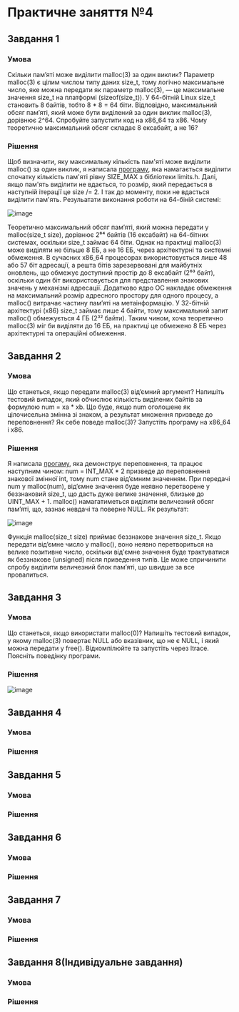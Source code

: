 # Практичне заняття №4
## Завдання 1
### Умова
Скільки пам’яті може виділити malloc(3) за один виклик?
Параметр malloc(3) є цілим числом типу даних size_t, тому логічно максимальне число, яке можна передати як параметр malloc(3), — це максимальне значення size_t на платформі (sizeof(size_t)). У 64-бітній Linux size_t становить 8 байтів, тобто 8 * 8 = 64 біти. Відповідно, максимальний обсяг пам’яті, який може бути виділений за один виклик malloc(3), дорівнює 2^64. Спробуйте запустити код на x86_64 та x86. Чому теоретично максимальний обсяг складає 8 ексабайт, а не 16?

### Рішення
Щоб визначити, яку максимальну кількість пам'яті може виділити malloc() за один виклик, я написала [програму](https://github.com/AnastasiiaVdovina/Practice4), яка намагається виділити спочатку кількість пам'яті рівну SIZE_MAX з бібліотеки limits.h. Далі, якщо пам'ять виділити не вдається, то розмір, який передається в наступній ітерації це size /= 2. І так до моменту, поки не вдасться виділити пам'ять. Резульатати виконання роботи на 64-біній системі:

![image](https://github.com/user-attachments/assets/6397e409-57cb-4659-81c4-e1219e5d3fce)

Теоретично максимальний обсяг пам’яті, який можна передати у malloc(size_t size), дорівнює 2⁶⁴ байтів (16 ексабайт) на 64-бітних системах, оскільки size_t займає 64 біти. Однак на практиці malloc(3) може виділяти не більше 8 ЕБ, а не 16 ЕБ, через архітектурні та системні обмеження. В сучасних x86_64 процесорах використовується лише 48 або 57 біт адресації, а решта бітів зарезервовані для майбутніх оновлень, що обмежує доступний простір до 8 ексабайт (2⁶³ байт), оскільки один біт використовується для представлення знакових значень у механізмі адресації. Додатково ядро ОС накладає обмеження на максимальний розмір адресного простору для одного процесу, а malloc() витрачає частину пам’яті на метаінформацію.
У 32-бітній архітектурі (x86) size_t займає лише 4 байти, тому максимальний запит malloc() обмежується 4 ГБ (2³² байти). Таким чином, хоча теоретично malloc(3) міг би виділяти до 16 ЕБ, на практиці це обмежено 8 ЕБ через архітектурні та операційні обмеження.

## Завдання 2
### Умова
Що станеться, якщо передати malloc(3) від’ємний аргумент? Напишіть тестовий випадок, який обчислює кількість виділених байтів за формулою num = xa * xb. Що буде, якщо num оголошене як цілочисельна змінна зі знаком, а результат множення призведе до переповнення? Як себе поведе malloc(3)? Запустіть програму на x86_64 і x86.

### Рішення
Я написала [прогаму](https://github.com/AnastasiiaVdovina/Practice4/blob/main/task2.c), яка демонструє переповнення, та працює наступним чином:
num = INT_MAX * 2 призведе до переповнення знакової змінної int, тому num стане від’ємним значенням.
При передачі num у malloc(num), від’ємне значення буде неявно перетворене у беззнаковий size_t, що дасть дуже велике значення, близьке до UINT_MAX + 1.
malloc() намагатиметься виділити величезний обсяг пам’яті, що, зазнає невдачі та поверне NULL.
Як результат:

![image](https://github.com/user-attachments/assets/e8eeacae-fc11-48ea-8d85-2362963adcf0)

Функція malloc(size_t size) приймає беззнакове значення size_t. Якщо передати від’ємне число у malloc(), воно неявно перетвориться на велике позитивне число, оскільки від'ємне значення буде трактуватися як беззнакове (unsigned) після приведення типів. Це може спричинити спробу виділити величезний блок пам’яті, що швидше за все провалиться.

## Завдання 3
### Умова
Що станеться, якщо використати malloc(0)? Напишіть тестовий випадок, у якому malloc(3) повертає NULL або вказівник, що не є NULL, і який можна передати у free(). Відкомпілюйте та запустіть через ltrace. Поясніть поведінку програми.

### Рішення

![image](https://github.com/user-attachments/assets/52f653d6-05ba-41bc-ad93-b11113653ac1)

## Завдання 4
### Умова

### Рішення


## Завдання 5
### Умова

### Рішення

## Завдання 6
### Умова

### Рішення

## Завдання 7
### Умова

### Рішення

## Завдання 8(Індивідуальне завдання)
### Умова

### Рішення
